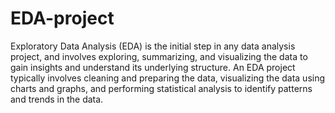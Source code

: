 # EDA-project
Exploratory Data Analysis (EDA) is the initial step in any data analysis project, and involves exploring, summarizing, and visualizing the data to gain insights and understand its underlying structure. An EDA project typically involves cleaning and preparing the data, visualizing the data using charts and graphs, and performing statistical analysis to identify patterns and trends in the data.
